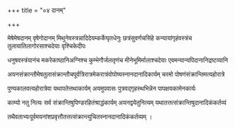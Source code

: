 +++
title = "०४ दानम्"

+++

मेषेमेषदानम् वृषेगोदानम् मिथुनेवस्त्रन्नादिदेयम्कर्केघृतधेनुः छत्रंसुवर्णचसिंहे कन्यायांगृहंवस्त्रंच तुलायातिलागोरसाश्चदेयाः वृश्चिकेदीपः  

धनुषवस्त्रंयानंच मकरेकाष्ठानिअग्निश्च कुम्भेगौर्जलतृणंच मीनेभूमिर्मालाश्चदेयाः एवमन्यान्यपिदानानिद्रष्टव्यानि  

अयनसंक्रान्तौमेषतुलासंक्रान्तौचपूर्वत्रिरात्रमेकरात्रंवोपोष्यस्नानदानादिकार्यम् चरमो पोषणंसंक्रान्तिमत्यहोरात्रे  

पुण्यकालवत्यहोरात्रेवा यथापतेत्तथाकार्यम् अयमुपवासः पुत्रवद्‌गृहस्थभिन्नेन पापक्षयकामेनकार्यः  

काम्यो नतु नित्यः सर्व संक्रान्तिषुपिण्डरहितंश्राद्धंकार्यम् अयनद्वयेतुनित्यम् यथातत्तत्संक्रान्तिषुदानादिकंकर्तव्यं  

तथैवताभ्यःपूर्वमयनांशप्रवृत्तौतत्तत्संक्रान्त्युचितस्नानदानादिकंकर्तव्यम् ।  

